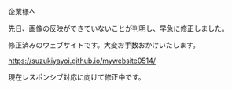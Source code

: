 企業様へ

先日、画像の反映ができていないことが判明し、早急に修正しました。

修正済みのウェブサイトです。大変お手数おかけいたします。

https://suzukiyayoi.github.io/mywebsite0514/

現在レスポンシブ対応に向けて修正中です。
